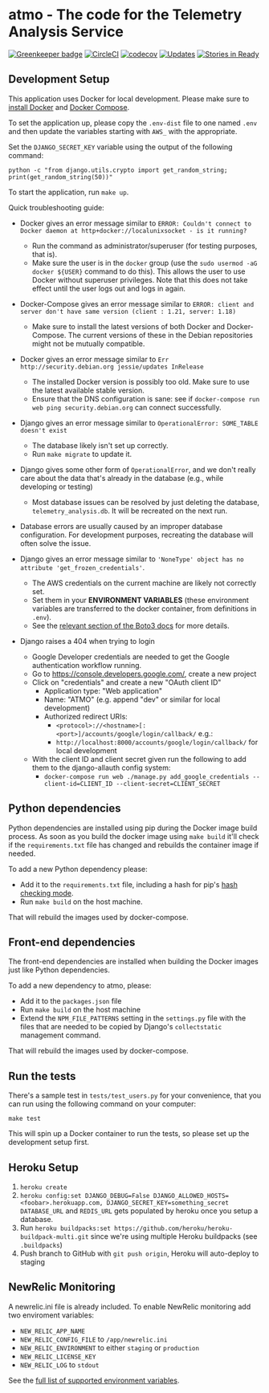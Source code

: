 atmo - The code for the Telemetry Analysis Service
==================================================

[![Greenkeeper badge](https://badges.greenkeeper.io/mozilla/telemetry-analysis-service.svg)](https://greenkeeper.io/)
[![CircleCI](https://img.shields.io/circleci/project/github/mozilla/telemetry-analysis-service/master.svg)](https://circleci.com/gh/mozilla/telemetry-analysis-service)
[![codecov](https://codecov.io/gh/mozilla/telemetry-analysis-service/branch/master/graph/badge.svg)](https://codecov.io/gh/mozilla/telemetry-analysis-service)
[![Updates](https://pyup.io/repos/github/mozilla/telemetry-analysis-service/shield.svg)](https://pyup.io/repos/github/mozilla/telemetry-analysis-service/)
[![Stories in Ready](https://badge.waffle.io/mozilla/telemetry-analysis-service.png?label=ready&title=Ready)](http://waffle.io/mozilla/telemetry-analysis-service)

Development Setup
-----------------

This application uses Docker for local development. Please make sure to
[install Docker](https://docs.docker.com/mac/) and
[Docker Compose](https://docs.docker.com/compose/install/).

To set the application up, please copy the `.env-dist` file to one named `.env`
and then update the variables starting with `AWS_` with the appropriate.

Set the `DJANGO_SECRET_KEY` variable using the output of the following command:

    python -c "from django.utils.crypto import get_random_string; print(get_random_string(50))"

To start the application, run `make up`.

Quick troubleshooting guide:

* Docker gives an error message similar to `ERROR: Couldn't connect to Docker daemon at http+docker://localunixsocket - is it running?`
    * Run the command as administrator/superuser (for testing purposes, that is).
    * Make sure the user is in the `docker` group (use the `sudo usermod -aG docker ${USER}` command to do this). This allows the user to use Docker without superuser privileges. Note that this does not take effect until the user logs out and logs in again.

* Docker-Compose gives an error message similar to `ERROR: client and server don't have same version (client : 1.21, server: 1.18)`
    * Make sure to install the latest versions of both Docker and Docker-Compose. The current versions of these in the Debian repositories might not be mutually compatible.

* Docker gives an error message similar to `Err http://security.debian.org jessie/updates InRelease`
    * The installed Docker version is possibly too old. Make sure to use the latest available stable version.
    * Ensure that the DNS configuration is sane: see if `docker-compose run web ping security.debian.org` can connect successfully.

* Django gives an error message similar to `OperationalError: SOME_TABLE doesn't exist`
    * The database likely isn't set up correctly.
    * Run `make migrate` to update it.

* Django gives some other form of `OperationalError`, and we don't really care about the data that's already in the database (e.g., while developing or testing)
    * Most database issues can be resolved by just deleting the database, `telemetry_analysis.db`. It will be recreated on the next run.

* Database errors are usually caused by an improper database configuration. For development purposes, recreating the database will often solve the issue.

* Django gives an error message similar to `'NoneType' object has no attribute 'get_frozen_credentials'`.
    * The AWS credentials on the current machine are likely not correctly set.
    * Set them in your **ENVIRONMENT VARIABLES** (these environment variables are transferred to the docker container, from definitions in `.env`).
    * See the [relevant section of the Boto3 docs](https://boto3.readthedocs.org/en/latest/guide/configuration.html#environment-variables) for more details.

* Django raises a 404 when trying to login
    * Google Developer credentials are needed to get the Google authentication
      workflow running.
    * Go to https://console.developers.google.com/, create a new project
    * Click on "credentials" and create a new "OAuth client ID"
        * Application type: "Web application"
        * Name: "ATMO" (e.g. append "dev" or similar for local development)
        * Authorized redirect URIs:
            * `<protocol>://<hostname>[:<port>]/accounts/google/login/callback/` e.g.:
            * `http://localhost:8000/accounts/google/login/callback/` for local development
    * With the client ID and client secret given run the following to add them
      to the django-allauth config system:
        * `docker-compose run web ./manage.py add_google_credentials --client-id=CLIENT_ID --client-secret=CLIENT_SECRET`

Python dependencies
-------------------

Python dependencies are installed using pip during the Docker image build
process. As soon as you build the docker image using `make build` it'll
check if the `requirements.txt` file has changed and rebuilds the container
image if needed.

To add a new Python dependency please:

* Add it to the `requirements.txt` file, including a hash for pip's
  [hash checking mode](https://pip.pypa.io/en/stable/reference/pip_install/#hash-checking-mode).
* Run `make build` on the host machine.

That will rebuild the images used by docker-compose.

Front-end dependencies
----------------------

The front-end dependencies are installed when building the Docker images
just like Python dependencies.

To add a new dependency to atmo, please:

* Add it to the `packages.json` file
* Run `make build` on the host machine
* Extend the `NPM_FILE_PATTERNS` setting in the `settings.py`
  file with the files that are needed to be copied by Django's
  `collectstatic` management command.

That will rebuild the images used by docker-compose.

Run the tests
-------------

There's a sample test in `tests/test_users.py` for your convenience,
that you can run using the following command on your computer:

    make test

This will spin up a Docker container to run the tests, so please set up
the development setup first.

Heroku Setup
------------
1. `heroku create`
2. `heroku config:set DJANGO_DEBUG=False DJANGO_ALLOWED_HOSTS=<foobar>.herokuapp.com, DJANGO_SECRET_KEY=something_secret`
   `DATABASE_URL` and `REDIS_URL` gets populated by heroku once you setup a database.
3. Run `heroku buildpacks:set https://github.com/heroku/heroku-buildpack-multi.git` since we're using multiple Heroku buildpacks (see `.buildpacks`)
4. Push branch to GitHub with `git push origin`, Heroku will auto-deploy to staging

NewRelic Monitoring
-------------------

A newrelic.ini file is already included. To enable NewRelic monitoring
add two enviroment variables:

- `NEW_RELIC_APP_NAME`
- `NEW_RELIC_CONFIG_FILE` to `/app/newrelic.ini`
- `NEW_RELIC_ENVIRONMENT` to either `staging` or `production`
- `NEW_RELIC_LICENSE_KEY`
- `NEW_RELIC_LOG` to `stdout`

See the [full list of supported environment variables](https://docs.newrelic.com/docs/agents/python-agent/installation-configuration/python-agent-configuration#environment-variables).
